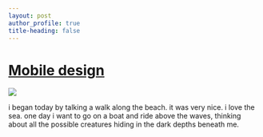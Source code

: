 ```yaml
---
layout: post
author_profile: true
title-heading: false
---
```



   # [Mobile design](https://l77l77.github.io/blog/post-quote/)
   <img src = "https://user-images.githubusercontent.com/1661078/136205737-f9e6a939-fefa-4fb3-b152-387ad25223e2.png"/>

i began today by talking a walk along the beach. it was very nice. i love the sea. one day i want to go on a boat and ride above the waves, thinking about all the possible creatures hiding in the dark depths beneath me.

